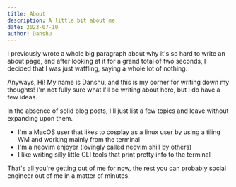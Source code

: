 ```yaml
---
title: About
description: A little bit about me
date: 2023-07-10
author: Danshu
---
```


I previously wrote a whole big paragraph about why it's so hard to write an about page, and after looking at it for a grand total of two seconds, I decided that I was just waffling, saying a whole lot of nothing. 

Anyways, Hi! My name is Danshu, and this is my corner for writing down my thoughts! I'm not fully sure what I'll be writing about here, but I do have a few ideas. 

In the absence of solid blog posts, I'll just list a few topics and leave without expanding upon them.

- I'm a MacOS user that likes to cosplay as a linux user by using a tiling WM and working mainly from the terminal
- I'm a neovim enjoyer (lovingly called neovim shill by others) 
- I like writing silly little CLI tools that print pretty info to the terminal

That's all you're getting out of me for now, the rest you can probably social engineer out of me in a matter of minutes.
